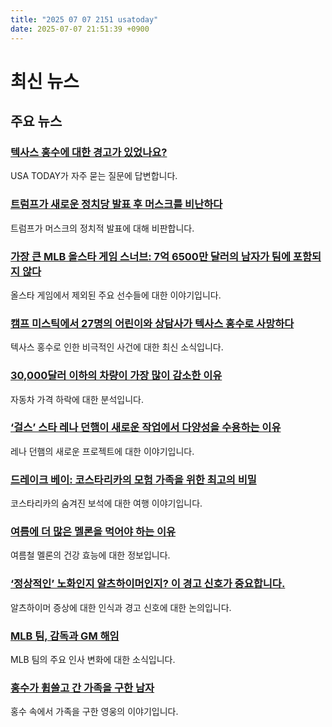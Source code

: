 ```yaml
---
title: "2025 07 07 2151 usatoday"
date: 2025-07-07 21:51:39 +0900
---
```


# 최신 뉴스
## 주요 뉴스
### [텍사스 홍수에 대한 경고가 있었나요?](https://www.usatoday.com/story/news/nation/2025/07/06/texas-flooding-rain-questions-answers-faq-deaths/84487541007/)
USA TODAY가 자주 묻는 질문에 답변합니다.

### [트럼프가 새로운 정치당 발표 후 머스크를 비난하다](https://www.usatoday.com/story/news/politics/2025/07/06/donald-trump-slams-elon-musk-after-america-party-announcement/84486925007/)
트럼프가 머스크의 정치적 발표에 대해 비판합니다.

### [가장 큰 MLB 올스타 게임 스너브: 7억 6500만 달러의 남자가 팀에 포함되지 않다](https://www.usatoday.com/story/sports/mlb/allstar/2025/07/06/mlb-all-star-snubs-juan-soto-2025/84486695007/)
올스타 게임에서 제외된 주요 선수들에 대한 이야기입니다.

### [캠프 미스틱에서 27명의 어린이와 상담사가 텍사스 홍수로 사망하다](https://www.usatoday.com/story/news/nation/2025/07/07/texas-flooding-live-updates-monday/84488932007/)
텍사스 홍수로 인한 비극적인 사건에 대한 최신 소식입니다.

### [30,000달러 이하의 차량이 가장 많이 감소한 이유](https://www.usatoday.com/story/graphics/2025/07/07/vehicles-priced-under-30k-saw-the-largest-decline-in-availability/84416499007/)
자동차 가격 하락에 대한 분석입니다.

### [‘걸스’ 스타 레나 던햄이 새로운 작업에서 다양성을 수용하는 이유](https://www.usatoday.com/story/entertainment/tv/2025/07/06/lena-dunham-girls-diversity-criticism/84487137007/)
레나 던햄의 새로운 프로젝트에 대한 이야기입니다.

### [드레이크 베이: 코스타리카의 모험 가족을 위한 최고의 비밀](https://www.usatoday.com/story/travel/destinations/2025/07/07/drake-bay-is-costa-ricas-best-kept-secret-for-adventurous-families/84392345007/)
코스타리카의 숨겨진 보석에 대한 여행 이야기입니다.

### [여름에 더 많은 멜론을 먹어야 하는 이유](https://www.usatoday.com/story/life/health-wellness/2025/07/06/is-cantaloupe-good-for-you/84352609007/)
여름철 멜론의 건강 효능에 대한 정보입니다.

### [‘정상적인’ 노화인지 알츠하이머인지? 이 경고 신호가 중요합니다.](https://www.usatoday.com/story/opinion/2025/07/07/alzheimers-symptoms-aging-family-support/84385317007/)
알츠하이머 증상에 대한 인식과 경고 신호에 대한 논의입니다.

### [MLB 팀, 감독과 GM 해임](https://www.usatoday.com/story/sports/mlb/2025/07/06/washington-nationals-dave-martinez-fired-mike-rizzo/83627533007/)
MLB 팀의 주요 인사 변화에 대한 소식입니다.

### [홍수가 휩쓸고 간 가족을 구한 남자](https://www.usatoday.com/story/news/nation/2025/07/06/texas-flood-man-rescues-family/84484973007/)
홍수 속에서 가족을 구한 영웅의 이야기입니다.